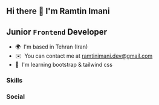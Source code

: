 ## Hi there 👋 I'm Ramtin Imani

## Junior `Frontend` Developer

- 🌍  I'm based in Tehran (Iran)
- ✉️  You can contact me at [ramtinimani.dev@gmail.com](mailto:ramtinimani.dev@gmail.com)
- 🧠  I'm learning bootstrap & tailwind css

### Skills

### Social
